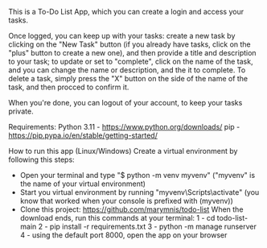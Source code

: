 This is a To-Do List App, which you can create a login and access your tasks.

Once logged, you can keep up with your tasks: create a new task by clicking on the "New Task" button (if you already have tasks, click on the "plus" button to create a new one), and then provide a title and description to your task; to update or set to "complete", click on the name of the task, and you can change the name or description, and the it to complete. 
To delete a task, simply press the "X" button on the side of the name of the task, and then procced to confirm it. 

When you're done, you can logout of your account, to keep your tasks private.

Requirements:
Python 3.11 - https://www.python.org/downloads/
pip - https://pip.pypa.io/en/stable/getting-started/


How to run this app (Linux/Windows)
Create a virtual environment by following this steps:
- Open your terminal and type "$ python -m venv myvenv" ("myvenv" is the name of your virtual environment)
- Start you virtual environment by running "myvenv\Scripts\activate" (you know that worked when your console is prefixed with (myvenv))
- Clone this project: https://github.com/marymnis/todo-list
When the download ends, run this commands at your terminal:
1 - cd todo-list-main
2 - pip install -r requirements.txt
3 - python -m manage runserver 
4 - using the default port 8000, open the app on your browser
